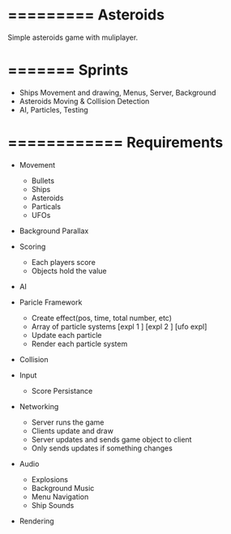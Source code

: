 =========
Asteroids
=========
Simple asteroids game with muliplayer.

=======
Sprints
=======
* Ships Movement and drawing, Menus, Server, Background
* Asteroids Moving & Collision Detection
* AI, Particles, Testing

============
Requirements
============
* Movement
	- Bullets
	- Ships
	- Asteroids
	- Particals
	- UFOs

* Background Parallax

* Scoring
	- Each players score
	- Objects hold the value

* AI
	
* Paricle Framework
	- Create effect(pos, time, total number, etc)
	- Array of particle systems [expl 1  ]
								[expl 2  ]
								[ufo expl]
	- Update each particle
	- Render each particle system

* Collision

* Input
	- Score Persistance

* Networking
	- Server runs the game
	- Clients update and draw
	- Server updates and sends game object to client
	- Only sends updates if something changes

* Audio
	- Explosions
	- Background Music
	- Menu Navigation
	- Ship Sounds

* Rendering


